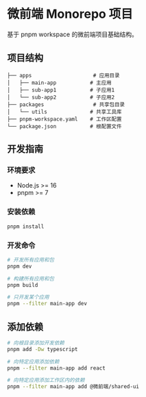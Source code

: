 # 微前端 Monorepo 项目

基于 pnpm workspace 的微前端项目基础结构。

## 项目结构

```
├── apps                    # 应用目录
│   ├── main-app           # 主应用
│   ├── sub-app1           # 子应用1
│   └── sub-app2           # 子应用2
├── packages                # 共享包目录
│   └── utils              # 共享工具库
├── pnpm-workspace.yaml    # 工作区配置
└── package.json           # 根配置文件
```

## 开发指南

### 环境要求

- Node.js >= 16
- pnpm >= 7

### 安装依赖

```bash
pnpm install
```

### 开发命令

```bash
# 开发所有应用和包
pnpm dev

# 构建所有应用和包
pnpm build

# 只开发某个应用
pnpm --filter main-app dev
```

## 添加依赖

```bash
# 向根目录添加开发依赖
pnpm add -Dw typescript

# 向特定应用添加依赖
pnpm --filter main-app add react

# 向特定应用添加工作区内的依赖
pnpm --filter main-app add @微前端/shared-ui
``` 